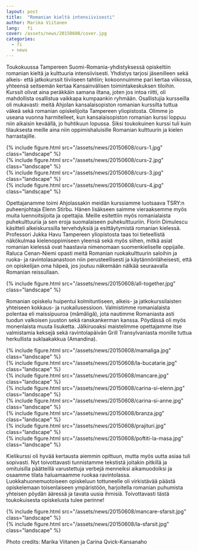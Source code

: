 ```yaml
---
layout: post
title:  "Romanian kieltä intensiivisesti"
author: Marika Viitanen
lang:   fi
cover: /assets/news/20150608/cover.jpg
categories:
  - fi
  - news
---
```


Toukokuussa Tampereen Suomi-Romania-yhdistyksessä opiskeltiin romanian kieltä ja kulttuuria intensiivisesti. Yhdistys tarjosi jäsenilleen sekä alkeis- että jatkokurssit tiiviiseen tahtiin; kokoonnuimme pari kertaa viikossa, yhteensä seitsemän kertaa Kansainvälisen toimintakeskuksen tiloihin. Kurssit olivat aina peräkkäin samana iltana, joten jos intoa riitti, oli mahdollista osallistua vaikkapa kumpaankin ryhmään. Osallistujia kursseilla oli mukavasti: meitä Ahjolan kansalaisopiston romanian kurssilta tuttua väkeä sekä romanian opiskelijoita Tampereen yliopistosta. Olimme jo useana vuonna harmitelleet, kun kansalaisopiston romanian kurssi loppuu niin aikaisin keväällä, jo huhtikuun lopussa. Siksi toukokuinen kurssi tuli kuin tilauksesta meille aina niin oppimishaluisille Romanian kulttuurin ja kielen harrastajille.

<div class="row">
  <div class="col-md-6">
  {% include figure.html src="/assets/news/20150608/curs-1.jpg" class="landscape" %}
  </div>
  <div class="col-md-6">
    {% include figure.html src="/assets/news/20150608/curs-2.jpg" class="landscape" %}
  </div>
  <div class="col-md-6">
    {% include figure.html src="/assets/news/20150608/curs-3.jpg" class="landscape" %}
  </div>
  <div class="col-md-6">
    {% include figure.html src="/assets/news/20150608/curs-4.jpg" class="landscape" %}
  </div>
</div>

Opettajanamme toimi Ahjolassakin meidän kurssiamme luotsaava TSRY:n puheenjohtaja Elenn Stirbu. Hänen lisäkseen saimme vieraaksemme myös muita luennoitsijoita ja opettajia. Meille esitettiin myös romanialaista puhekulttuuria ja sen eroja suomalaiseen puhekulttuuriin. Florin Dimulescu käsitteli alkeiskurssilla tervehdyksiä ja esittäytymistä romanian kielessä. Professori Jukka Havu Tampereen yliopistosta taas toi tieteellistä näkökulmaa kielenoppimiseen yleensä sekä myös siihen, mitkä asiat romanian kielessä ovat haastavia nimenomaan suomenkieliselle oppijalle. Raluca Cenan-Niemi opasti meitä Romanian ruokakulttuurin saloihin ja ruoka- ja ravintolasanastoon niin perusteellisesti ja käytännönläheisesti, että on opiskelijan oma häpeä, jos joutuu näkemään nälkää seuraavalla Romanian reissullaan.  

<div class="row">
  <div class="col-md-3">
  </div>
  <div class="col-md-6">
    {% include figure.html src="/assets/news/20150608/all-together.jpg" class="landscape" %}
  </div>
</div>

Romanian opiskelu huipentui kolmituntiseen, alkeis- ja jatkokurssilaisten yhteiseen kokkaus- ja ruokailusessioon. Valmistimme romanialaista polentaa eli maissipuuroa (mămăligă), jota nautimme Romaniasta asti tuodun valkoisen juuston sekä ranskankerman kanssa. Pöydässä oli myös monenlaista muuta lisuketta. Jälkiruoaksi maistelimme opettajamme itse valmistamia keksejä sekä ravintolapäivän Grill Transylvaniasta monille tuttua herkullista suklaakakkua (Amandina).

<div class="row">
  <div class="col-md-1">
  </div>
  <div class="col-md-4">
    {% include figure.html src="/assets/news/20150608/mamaliga.jpg" class="landscape" %}
  </div>
  <div class="col-md-6">
    {% include figure.html src="/assets/news/20150608/la-bucatarie.jpg" class="landscape" %}
  </div>
</div>
<div class="row">
  <div class="col-md-1">
  </div>
  <div class="col-md-6">
  {% include figure.html src="/assets/news/20150608/mancare.jpg" class="landscape" %}
  </div>
  <div class="col-md-4">
  {% include figure.html src="/assets/news/20150608/carina-si-elenn.jpg" class="landscape" %}
  </div>
  <div class="col-md-6">
  {% include figure.html src="/assets/news/20150608/carina-si-anne.jpg" class="landscape" %}
  </div>
  <div class="col-md-6">
  {% include figure.html src="/assets/news/20150608/branza.jpg" class="landscape" %}
  </div>
  <div class="col-md-6">
  {% include figure.html src="/assets/news/20150608/prajituri.jpg" class="landscape" %}
  </div>
  <div class="col-md-6">
  {% include figure.html src="/assets/news/20150608/poftiti-la-masa.jpg" class="landscape" %}
  </div>
</div>

Kielikurssi oli hyvää kertausta aiemmin opittuun, mutta myös uutta asiaa tuli sopivasti. Nyt toivottavasti tunnistamme tekstistä joitakin pitkillä ja omituisilla päätteillä varustettuja verbejä menneiksi aikamuodoiksi ja osaamme tilata haluamaamme ruokaa ravintolassa. Luokkahuonemuotoiseen opiskeluun tottuneelle oli virkistävää päästä opiskelemaan toisenlaiseen ympäristöön, harjoitella romanian puhumista yhteisen pöydän ääressä ja tavata uusia ihmisiä. Toivottavasti tästä toukokuisesta opiskelusta tulee perinne!

<div class="row">
  <div class="col-md-6">
  {% include figure.html src="/assets/news/20150608/mancare-sfarsit.jpg" class="landscape" %}
  </div>
  <div class="col-md-6">
    {% include figure.html src="/assets/news/20150608/la-sfarsit.jpg" class="landscape" %}
  </div>
</div>

Photo credits: Marika Viitanen ja Carina Qvick-Kansanaho